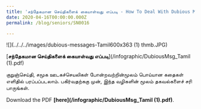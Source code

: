```yaml
---
title: 'சந்தேகமான செய்திகளைக் கையாள்வது எப்படி - How To Deal With Dubious Messages (Tamil)'
date: 2020-04-16T00:00:00.000Z
permalink: /blog/seniors/SN0016

---
```



![](../../../images/dubious-messages-Tamil600x363 (1) thmb.JPG)

[**சந்தேகமான செய்திகளைக் கையாள்வது எப்படி**](/infographic/DubiousMsg_Tamil (1).pdf)

குறுஞ்செய்தி, சமூக ஊடகச்செயலிகள் போன்றவற்றின்மூலம் பொய்யான கதைகள் எளிதில் பரப்பப்படலாம். பகிர்வதற்ககு முன், இந்த வழிகளின் மூலம் தகவல்களைச் சரி பாருங்கள்.

Download the PDF **[here](/infographic/DubiousMsg_Tamil (1).pdf)**.

